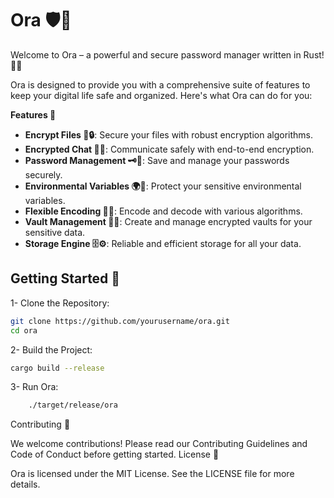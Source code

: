 # Ora 🛡️🔐

Welcome to Ora – a powerful and secure password manager written in Rust! 🦀✨

Ora is designed to provide you with a comprehensive suite of features to keep your digital life safe and organized. Here's what Ora can do for you:

**Features 🌟**
- **Encrypt Files 📁🔒**: Secure your files with robust encryption algorithms.
- **Encrypted Chat 💬🔐**: Communicate safely with end-to-end encryption.
- **Password Management 🗝️📜**: Save and manage your passwords securely.
- **Environmental Variables 🌍🔑**: Protect your sensitive environmental variables.
- **Flexible Encoding 🔄🔢**: Encode and decode with various algorithms.
- **Vault Management 🏦🔐**: Create and manage encrypted vaults for your sensitive data.
- **Storage Engine 🗄️⚙️**: Reliable and efficient storage for all your data.

## Getting Started 🚀

1- Clone the Repository:
```sh
git clone https://github.com/yourusername/ora.git
cd ora
```

2- Build the Project:

```sh
cargo build --release
```

3- Run Ora:

```sh
    ./target/release/ora
```

Contributing 🤝

We welcome contributions! Please read our Contributing Guidelines and Code of Conduct before getting started.
License 📄

Ora is licensed under the MIT License. See the LICENSE file for more details.
